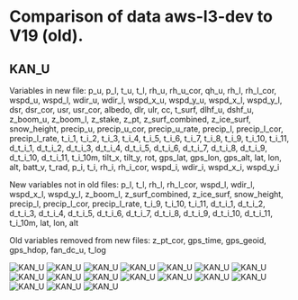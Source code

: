 # Comparison of data aws-l3-dev to V19 (old).
## KAN_U
Variables in new file:
p_u, p_l, t_u, t_l, rh_u, rh_u_cor, qh_u, rh_l, rh_l_cor, wspd_u, wspd_l, wdir_u, wdir_l, wspd_x_u, wspd_y_u, wspd_x_l, wspd_y_l, dsr, dsr_cor, usr, usr_cor, albedo, dlr, ulr, cc, t_surf, dlhf_u, dshf_u, z_boom_u, z_boom_l, z_stake, z_pt, z_surf_combined, z_ice_surf, snow_height, precip_u, precip_u_cor, precip_u_rate, precip_l, precip_l_cor, precip_l_rate, t_i_1, t_i_2, t_i_3, t_i_4, t_i_5, t_i_6, t_i_7, t_i_8, t_i_9, t_i_10, t_i_11, d_t_i_1, d_t_i_2, d_t_i_3, d_t_i_4, d_t_i_5, d_t_i_6, d_t_i_7, d_t_i_8, d_t_i_9, d_t_i_10, d_t_i_11, t_i_10m, tilt_x, tilt_y, rot, gps_lat, gps_lon, gps_alt, lat, lon, alt, batt_v, t_rad, p_i, t_i, rh_i, rh_i_cor, wspd_i, wdir_i, wspd_x_i, wspd_y_i

New variables not in old files:
p_l, t_l, rh_l, rh_l_cor, wspd_l, wdir_l, wspd_x_l, wspd_y_l, z_boom_l, z_surf_combined, z_ice_surf, snow_height, precip_l, precip_l_cor, precip_l_rate, t_i_9, t_i_10, t_i_11, d_t_i_1, d_t_i_2, d_t_i_3, d_t_i_4, d_t_i_5, d_t_i_6, d_t_i_7, d_t_i_8, d_t_i_9, d_t_i_10, d_t_i_11, t_i_10m, lat, lon, alt

Old variables removed from new files:
z_pt_cor, gps_time, gps_geoid, gps_hdop, fan_dc_u, t_log
 
![KAN_U](../figures/V19_versus_aws-l3-dev/KAN_U_0.png)
![KAN_U](../figures/V19_versus_aws-l3-dev/KAN_U_1.png)
![KAN_U](../figures/V19_versus_aws-l3-dev/KAN_U_2.png)
![KAN_U](../figures/V19_versus_aws-l3-dev/KAN_U_3.png)
![KAN_U](../figures/V19_versus_aws-l3-dev/KAN_U_4.png)
![KAN_U](../figures/V19_versus_aws-l3-dev/KAN_U_5.png)
![KAN_U](../figures/V19_versus_aws-l3-dev/KAN_U_6.png)
![KAN_U](../figures/V19_versus_aws-l3-dev/KAN_U_7.png)
![KAN_U](../figures/V19_versus_aws-l3-dev/KAN_U_8.png)
![KAN_U](../figures/V19_versus_aws-l3-dev/KAN_U_9.png)
![KAN_U](../figures/V19_versus_aws-l3-dev/KAN_U_10.png)
![KAN_U](../figures/V19_versus_aws-l3-dev/KAN_U_11.png)
![KAN_U](../figures/V19_versus_aws-l3-dev/KAN_U_12.png)
![KAN_U](../figures/V19_versus_aws-l3-dev/KAN_U_13.png)
![KAN_U](../figures/V19_versus_aws-l3-dev/KAN_U_14.png)
![KAN_U](../figures/V19_versus_aws-l3-dev/KAN_U_15.png)
![KAN_U](../figures/V19_versus_aws-l3-dev/KAN_U_16.png)
 
